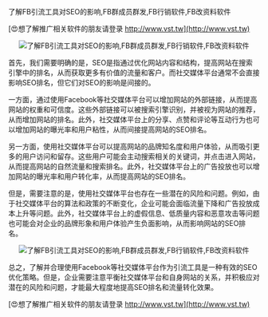 了解FB引流工具对SEO的影响,FB群成员群发,FB行销软件,FB改资料软件

[😍想了解推广相关软件的朋友请登录 http://www.vst.tw](http://www.vst.tw)

 <center><img src="https://vst.tw/MP4/tuiguang/png/0.png" alt="了解FB引流工具对SEO的影响,FB群成员群发,FB行销软件,FB改资料软件"></center>

首先，我们需要明确的是，SEO是指通过优化网站内容和结构，提高网站在搜索引擎中的排名，从而获取更多有价值的流量和客户。而社交媒体平台通常不会直接影响SEO排名，但它们对SEO的影响是间接的。

一方面，通过使用Facebook等社交媒体平台可以增加网站的外部链接，从而提高网站的权重和可信度。这些外部链接可以被搜索引擎识别，并被视为网站的推荐，从而增加网站的排名。此外，社交媒体平台上的分享、点赞和评论等互动行为也可以增加网站的曝光率和用户粘性，从而间接提高网站的SEO排名。

另一方面，使用社交媒体平台可以提高网站的品牌知名度和用户体验，从而吸引更多的用户访问和留存。这些用户可能会主动搜索相关的关键词，并点击进入网站，从而提高网站的自然流量和搜索排名。此外，社交媒体平台上的广告投放也可以增加网站的曝光率和用户转化率，从而提高网站的SEO排名。

但是，需要注意的是，使用社交媒体平台也存在一些潜在的风险和问题。例如，由于社交媒体平台的算法和政策的不断变化，企业可能会面临流量下降和广告投放成本上升等问题。此外，社交媒体平台上的虚假信息、低质量内容和恶意攻击等问题也可能会对企业的品牌形象和用户体验产生负面影响，从而影响网站的SEO排名。

 <center><img src="https://vst.tw/MP4/tuiguang/png/5.png" alt="了解FB引流工具对SEO的影响,FB群成员群发,FB行销软件,FB改资料软件"></center>

总之，了解并合理使用Facebook等社交媒体平台作为引流工具是一种有效的SEO优化策略。但是，企业需要注意平衡社交媒体平台和自身网站的关系，并积极应对潜在的风险和问题，才能最大程度地提高SEO排名和流量转化效果。

[😍想了解推广相关软件的朋友请登录 http://www.vst.tw](http://www.vst.tw)



